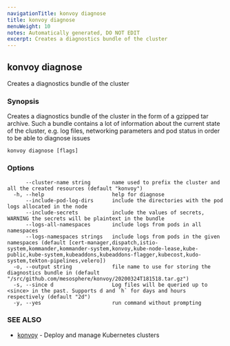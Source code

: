 ```yaml
---
navigationTitle: konvoy diagnose
title: konvoy diagnose
menuWeight: 10
notes: Automatically generated, DO NOT EDIT
excerpt: Creates a diagnostics bundle of the cluster
---
```


## konvoy diagnose

Creates a diagnostics bundle of the cluster

### Synopsis

Creates a diagnostics bundle of the cluster in the form of a gzipped tar archive. Such a bundle contains a lot of information about the current state of the cluster, e.g. log files, networking parameters and pod status in order to be able to diagnose issues

```
konvoy diagnose [flags]
```

### Options

```
      --cluster-name string       name used to prefix the cluster and all the created resources (default "konvoy")
  -h, --help                      help for diagnose
      --include-pod-log-dirs      include the directories with the pod logs allocated in the node
      --include-secrets           include the values of secrets, WARNING the secrets will be plaintext in the bundle
      --logs-all-namespaces       include logs from pods in all namespaces
      --logs-namespaces strings   include logs from pods in the given namespaces (default [cert-manager,dispatch,istio-system,kommander,kommander-system,konvoy,kube-node-lease,kube-public,kube-system,kubeaddons,kubeaddons-flagger,kubecost,kudo-system,tekton-pipelines,velero])
  -o, --output string             file name to use for storing the diagnostics bundle in (default "/src/github.com/mesosphere/konvoy/20200324T181518.tar.gz")
  -s, --since d                   Log files will be queried up to <since> in the past. Supports d and `h` for days and hours respectively (default "2d")
  -y, --yes                       run command without prompting
```

### SEE ALSO

* [konvoy](../)	 - Deploy and manage Kubernetes clusters
